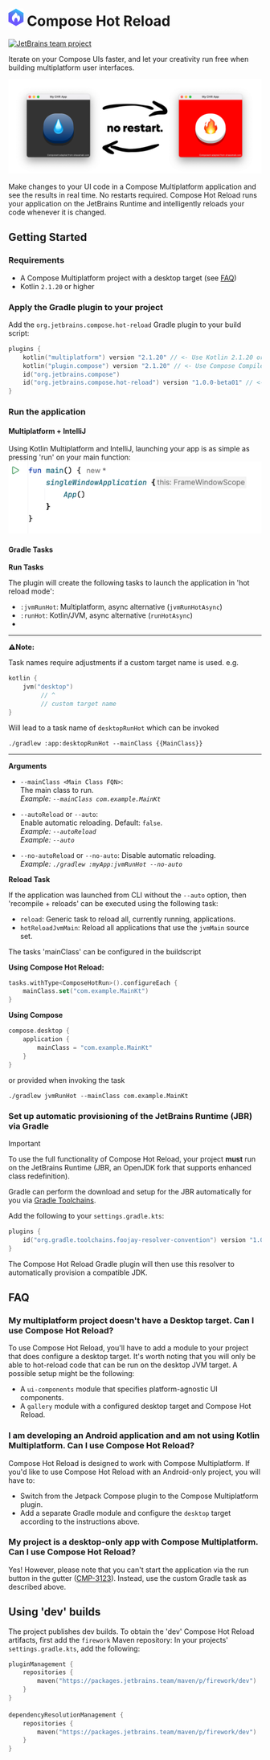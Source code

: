 # <img src="readme-assets/compose-logo.png" alt="drawing" width="30"/> Compose Hot Reload

[![JetBrains team project](https://jb.gg/badges/incubator.svg)](https://confluence.jetbrains.com/display/ALL/JetBrains+on+GitHub)

Iterate on your Compose UIs faster, and let your creativity run free when building multiplatform user interfaces.

<picture>
  <source media="(prefers-color-scheme: dark)" srcset="./readme-assets/banner_dark.png">
  <img alt="Text changing depending on mode. Light: 'So light!' Dark: 'So dark!'" src="./readme-assets/banner_light.png">
</picture>

Make changes to your UI code in a Compose Multiplatform application and see the results in real time. 
No restarts required.
Compose Hot Reload runs your application on the JetBrains Runtime 
and intelligently reloads your code whenever it is changed.

## Getting Started

### Requirements
- A Compose Multiplatform project with a desktop target (see [FAQ](#faq))
- Kotlin `2.1.20` or higher

### Apply the Gradle plugin to your project

Add the `org.jetbrains.compose.hot-reload` Gradle plugin to your build script:

```kotlin
plugins {
    kotlin("multiplatform") version "2.1.20" // <- Use Kotlin 2.1.20 or higher!
    kotlin("plugin.compose") version "2.1.20" // <- Use Compose Compiler Plugin 2.1.20 or higher!
    id("org.jetbrains.compose")
    id("org.jetbrains.compose.hot-reload") version "1.0.0-beta01" // <- add this additionally
}
```

### Run the application
#### Multiplatform + IntelliJ
Using Kotlin Multiplatform and IntelliJ, launching your app is as simple as pressing 'run' on your main function:
<img alt="IntelliJ Run Gutter" src="./readme-assets/run-gutter.png">

#### Gradle Tasks
**Run Tasks**

The plugin will create the following tasks to launch the application in 'hot reload mode':
- `:jvmRunHot`: Multiplatform, async alternative (`jvmRunHotAsync`)
- `:runHot`: Kotlin/JVM, async alternative (`runHotAsync`)
- 
____
**⚠️Note:**

Task names require adjustments if a custom target name is used. 
e.g. 
```kotlin
kotlin {
    jvm("desktop") 
         // ^
         // custom target name
}
```

Will lead to a task name of `desktopRunHot` which can be invoked
```
./gradlew :app:desktopRunHot --mainClass {{MainClass}}
```
____

**Arguments**

- `--mainClass <Main Class FQN>`:<br>
The main class to run.<br> 
_Example: `--mainClass com.example.MainKt`_


- `--autoReload` or `--auto`:<br>
Enable automatic reloading. Default: `false`.<br> 
_Example: `--autoReload`_<br>
_Example: `--auto`_


- `--no-autoReload` or `--no-auto`:
Disable automatic reloading.<br>
  _Example: `./gradlew :myApp:jvmRunHot --no-auto`_<br>

**Reload Task**

If the application was launched from CLI without the `--auto` option, 
then 'recompile + reloads' can be executed using the following task:
- `reload`: Generic task to reload all, currently running, applications.
- `hotReloadJvmMain`: Reload all applications that use the `jvmMain` source set.

The tasks 'mainClass' can be configured in the buildscript

**Using Compose Hot Reload:** 
```kotlin
tasks.withType<ComposeHotRun>().configureEach {
    mainClass.set("com.example.MainKt")
}
```

**Using Compose** 
```kotlin
compose.desktop {
    application {
        mainClass = "com.example.MainKt"
    }
}
```

or provided when invoking the task
```shell
./gradlew jvmRunHot --mainClass com.example.MainKt
```

### Set up automatic provisioning of the JetBrains Runtime (JBR) via Gradle

> [!IMPORTANT]  
> To use the full functionality of Compose Hot Reload, your project **must** run on the JetBrains Runtime (JBR, an OpenJDK fork that supports enhanced class redefinition).

Gradle can perform the download and setup for the JBR automatically for you via [Gradle Toolchains](https://github.com/gradle/foojay-toolchains).

Add the following to your `settings.gradle.kts`:
```kotlin
plugins {
    id("org.gradle.toolchains.foojay-resolver-convention") version "1.0.0"
}
```
The Compose Hot Reload Gradle plugin will then use this resolver to automatically provision a compatible JDK.


## FAQ

### My multiplatform project doesn't have a Desktop target. Can I use Compose Hot Reload?

To use Compose Hot Reload, you'll have to add a module to your project that does configure a desktop target. It's worth noting that you will only be able to hot-reload code that can be run on the desktop JVM target. A possible setup might be the following:
- A `ui-components` module that specifies platform-agnostic UI components.
- A `gallery` module with a configured desktop target and Compose Hot Reload.

### I am developing an Android application and am not using Kotlin Multiplatform. Can I use Compose Hot Reload?

Compose Hot Reload is designed to work with Compose Multiplatform. If you'd like to use Compose Hot Reload with an Android-only project, you will have to:

- Switch from the Jetpack Compose plugin to the Compose Multiplatform plugin.
- Add a separate Gradle module and configure the `desktop` target according to the instructions above.

### My project is a desktop-only app with Compose Multiplatform. Can I use Compose Hot Reload?

Yes! However, please note that you can't start the application via the run button in the gutter ([CMP-3123](https://youtrack.jetbrains.com/issue/CMP-3123)). Instead, use the custom Gradle task as described above.


## Using 'dev' builds
The project publishes dev builds. To obtain the 'dev' Compose Hot Reload artifacts, first add the `firework` Maven repository:
In your projects' `settings.gradle.kts`, add the following:

```kotlin
pluginManagement {
    repositories {
        maven("https://packages.jetbrains.team/maven/p/firework/dev")
    }
}

dependencyResolutionManagement {
    repositories {
        maven("https://packages.jetbrains.team/maven/p/firework/dev")
    }
}

```

